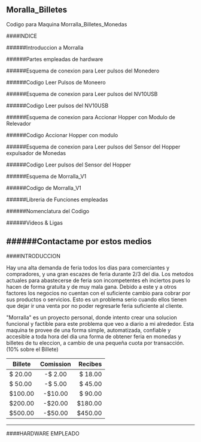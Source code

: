 ## Moralla_Billetes
Codigo para Maquina Morralla_Billetes_Monedas

####INDICE

######Introduccion a Morralla

######Partes empleadas de hardware

######Esquema de conexion para Leer pulsos del Monedero

######Codigo Leer Pulsos de Moneero

######Esquema de conexion para Leer pulsos del NV10USB

######Codigo Leer pulsos del NV10USB

######Esquema de conexion para Accionar Hopper con Modulo de Relevador

######Codigo Accionar Hopper con modulo

######Esquema de conexion para Leer pulsos del Sensor del Hopper expulsador de Monedas

######Codigo Leer pulsos del Sensor del Hopper

######Esquema de Morralla_V1 

######Codigo de Morralla_V1

######Libreria de Funciones empleadas 

######Nomenclatura del Codigo

######Videos & Ligas

######Contactame por estos medios
---
####INTRODUCCION

Hay una alta demanda de feria todos los dias para comerciantes y compradores, y una gran escazes de feria durante 2/3 del dia. Los metodos actuales para abastecerse de feria son incompetentes eh inciertos pues lo hacen de forma gratuita y de muy mala gana. Debido a este y a otros factores los negocios no cuentan con el suficiente cambio para cobrar por sus productos o servicios. Esto es un problema serio cuando ellos tienen que dejar ir una venta por no poder regresarle feria suficiente al cliente.

"Morralla" es un proyecto personal, donde intento crear una solucion funcional y factible para este problema que veo a diario a mi alrededor. Esta maquina te provee de una forma simple, automatizada, confiable y accesible a toda hora del dia una forma de obtener feria en monedas y billetes de tu eleccion, a cambio de una pequeña cuota por transacción. (10% sobre el Billete)

| Billete    | Comission    | Recibes  |
| ------------- |:-------------:| -----:|
| $ 20.00 | -$ 2.00 | $ 18.00 |
| $ 50.00 | -$ 5.00 | $ 45.00 |
| $100.00 | -$10.00 | $ 90.00 |
| $200.00 | -$20.00 | $180.00 |
| $500.00 | -$50.00 | $450.00 |
---
####HARDWARE EMPLEADO

